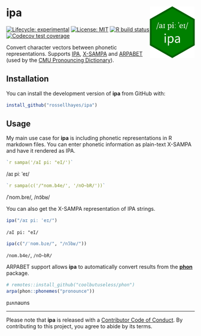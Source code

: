 
<!-- README.md is generated from README.Rmd. Please edit that file -->

# ipa <img src="man/figures/logo.png?raw=TRUE" align="right" height="138" />

<!-- badges: start -->

[![Lifecycle:
experimental](https://img.shields.io/badge/lifecycle-experimental-orange.svg)](https://www.tidyverse.org/lifecycle/#experimental)
[![License:
MIT](https://img.shields.io/badge/license-MIT-blueviolet.svg)](https://opensource.org/licenses/MIT)
[![R build
status](https://github.com/rossellhayes/ipa/workflows/R-CMD-check/badge.svg)](https://github.com/rossellhayes/ipa/actions)
[![Codecov test
coverage](https://codecov.io/gh/rossellhayes/ipa/branch/master/graph/badge.svg)](https://codecov.io/gh/rossellhayes/ipa?branch=master)
<!-- badges: end -->

Convert character vectors between phonetic representations. Supports
[IPA](https://en.wikipedia.org/wiki/International_Phonetic_Alphabet),
[X-SAMPA](https://en.wikipedia.org/wiki/X-SAMPA) and
[ARPABET](https://en.wikipedia.org/wiki/ARPABET) (used by the [CMU
Pronouncing
Dictionary](https://en.wikipedia.org/wiki/CMU_Pronouncing_Dictionary)).

## Installation

You can install the development version of **ipa** from GitHub with:

``` r
install_github("rossellhayes/ipa")
```

## Usage

My main use case for **ipa** is including phonetic representations in R
markdown files. You can enter phonetic information as plain-text X-SAMPA
and have it rendered as IPA.

``` r
`r sampa('/aI pi: "eI/')`
```

/aɪ piː ˈeɪ/

``` r
`r sampa(c('/"nom.b4e/', '/nO~bR/'))`
```

/ˈnom.bɾe/, /nɔ̃bʁ/

You can also get the X-SAMPA representation of IPA strings.

``` r
ipa("/aɪ piː ˈeɪ/")
```

`/aI pi: "eI/`

``` r
ipa(c("/ˈnom.bɾe/", "/nɔ̃bʁ/"))
```

`/nom.b4e/`, `/nO~bR/`

<!-- `ipa()` does not work in Rmarkdown, but does work in the console -->

ARPABET support allows **ipa** to automatically convert results from the
[**phon**](https://github.com/coolbutuseless/phon) package.

``` r
# remotes::install_github("coolbutuseless/phon")
arpa(phon::phonemes("pronounce"))
```

pɹʌnaʊns

-----

Please note that **ipa** is released with a [Contributor Code of
Conduct](https://contributor-covenant.org/version/2/0/CODE_OF_CONDUCT.html).
By contributing to this project, you agree to abide by its terms.
